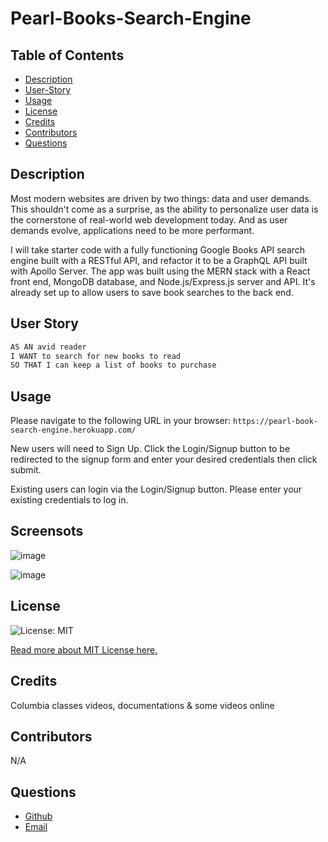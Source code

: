 # Pearl-Books-Search-Engine
## Table of Contents
* [Description](#description)
* [User-Story](#user-story)
* [Usage](#usage)
* [License](#license)
* [Credits](#credits)
* [Contributors](#contributors)
* [Questions](#questions)

## Description
 Most modern websites are driven by two things: data and user demands. This shouldn't come as a surprise, as the ability to personalize user data is the cornerstone of real-world web development today. And as user demands evolve, applications need to be more performant.

I will take starter code with a fully functioning Google Books API search engine built with a RESTful API, and refactor it to be a GraphQL API built with Apollo Server. The app was built using the MERN stack with a React front end, MongoDB database, and Node.js/Express.js server and API. It's already set up to allow users to save book searches to the back end. 


## User Story
```md
AS AN avid reader
I WANT to search for new books to read
SO THAT I can keep a list of books to purchase
```

## Usage

 Please navigate to the following URL in your browser:
`https://pearl-book-search-engine.herokuapp.com/` 

New users will need to Sign Up. Click the Login/Signup button to be redirected to the signup form and enter your desired credentials then click submit.

Existing users can login via the Login/Signup button. Please enter your existing credentials to log in.

## Screensots 
![image](https://user-images.githubusercontent.com/113649566/226207521-74f34e19-3ba3-4377-9ccf-6ac889dd9f58.png)

![image](https://user-images.githubusercontent.com/113649566/226207504-2b497184-ce16-4684-bcdc-6e40022adc61.png)


## License 
![License: MIT](https://img.shields.io/badge/License-MIT-yellow.svg) 

[Read more about MIT License here.](https://opensource.org/licenses/MIT)

## Credits
Columbia classes videos, documentations & some videos online

## Contributors
N/A

## Questions
- [Github](https://github.com/miklos-petronia)
- [Email](mailto:miklos.petronia@hotmail.com)
